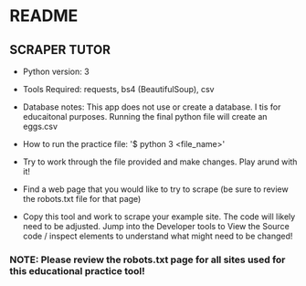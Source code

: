 # README
## SCRAPER TUTOR
 
* Python version: 3

* Tools Required: requests, bs4 (BeautifulSoup), csv

* Database notes: This app does not use or create a database. I tis for educaitonal purposes. Running the final python file will create an eggs.csv

* How to run the practice file: '$ python 3 <file_name>'
*   Try to work through the file provided and make changes. Play arund with it!
*   Find a web page that you would like to try to scrape (be sure to review the robots.txt file for that page)
*   Copy this tool and work to scrape your example site. The code will likely need to be adjusted. Jump into the Developer tools to View the Source code / inspect elements to understand what might need to be changed!

### NOTE: Please review the robots.txt page for all sites used for this educational practice tool!
